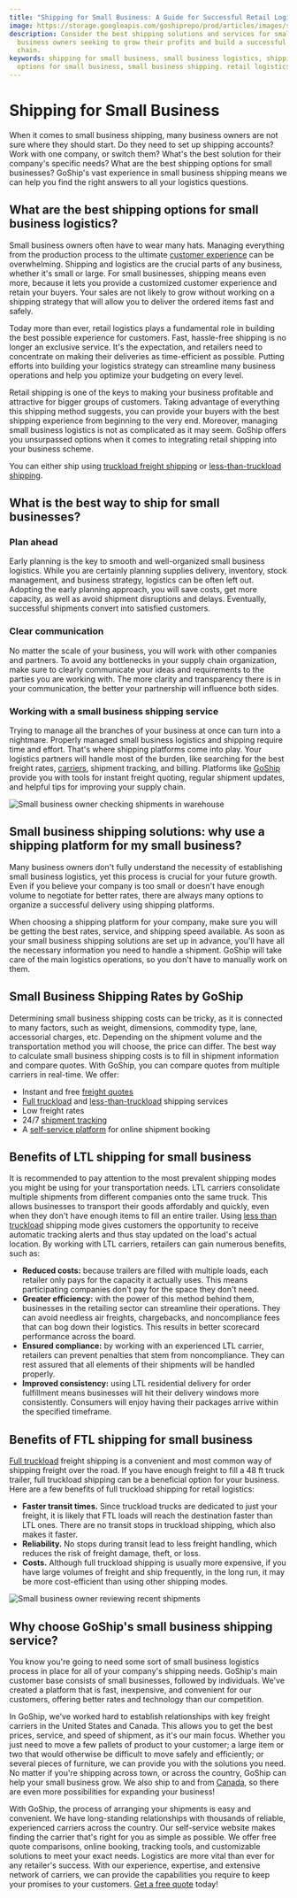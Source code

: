 ```yaml
---
title: "Shipping for Small Business: A Guide for Successful Retail Logistics"
image: https://storage.googleapis.com/goshiprepo/prod/articles/images/small-business-shipping.jpg
description: Consider the best shipping solutions and services for small
  business owners seeking to grow their profits and build a successful supply
  chain.
keywords: shipping for small business, small business logistics, shipping
  options for small business, small business shipping. retail logistics
---
```



# Shipping for Small Business

When it comes to small business shipping, many business owners are not sure where they should start. Do they need to set up shipping accounts? Work with one company, or switch them? What's the best solution for their company's specific needs? What are the best shipping options for small businesses? GoShip's vast experience in small business shipping means we can help you find the right answers to all your logistics questions. 

## What are the best shipping options for small business logistics?

Small business owners often have to wear many hats. Managing everything from the production process to the ultimate [customer experience](https://www.goship.com/blog/how-to-improve-your-customers-experience-through-shipping/) can be overwhelming. Shipping and logistics are the crucial parts of any business, whether it's small or large. For small businesses, shipping means even more, because it lets you provide a customized customer experience and retain your buyers. Your sales are not likely to grow without working on a shipping strategy that will allow you to deliver the ordered items fast and safely.

Today more than ever, retail logistics plays a fundamental role in building the best possible experience for customers. Fast, hassle-free shipping is no longer an exclusive service. It's the expectation, and retailers need to concentrate on making their deliveries as time-efficient as possible. Putting efforts into building your logistics strategy can streamline many business operations and help you optimize your budgeting on every level. 

Retail shipping is one of the keys to making your business profitable and attractive for bigger groups of customers. Taking advantage of everything this shipping method suggests, you can provide your buyers with the best shipping experience from beginning to the very end. Moreover, managing small business logistics is not as complicated as it may seem. GoShip offers you unsurpassed options when it comes to integrating retail shipping into your business scheme. 

You can either ship using [truckload freight shipping](https://www.goship.com/shipping-services/truckload-freight-shipping/) or [less-than-truckload shipping](https://www.goship.com/shipping-services/ltl-freight-shipping/). 

## What is the best way to ship for small businesses? 

### Plan ahead 

Early planning is the key to smooth and well-organized small business logistics. While you are certainly planning supplies delivery, inventory, stock management, and business strategy, logistics can be often left out. Adopting the early planning approach, you will save costs, get more capacity, as well as avoid shipment disruptions and delays. Eventually, successful shipments convert into satisfied customers. 

### Clear communication 

No matter the scale of your business, you will work with other companies and partners. To avoid any bottlenecks in your supply chain organization, make sure to clearly communicate your ideas and requirements to the parties you are working with. The more clarity and transparency there is in your communication, the better your partnership will influence both sides. 

### Working with a small business shipping service  

Trying to manage all the branches of your business at once can turn into a nightmare. Properly managed small business logistics and shipping require time and effort. That's where shipping platforms come into play. Your logistics partners will handle most of the burden, like searching for the best freight rates, [carriers](https://www.goship.com/blog/how-to-choose-the-right-ltl-carriers/), shipment tracking, and billing. Platforms like [GoShip](https://www.goship.com/) provide you with tools for instant freight quoting, regular shipment updates, and helpful tips for improving your supply chain.

![Small business owner checking shipments in warehouse](images/goship-website-image-template-1024-x-768-px-19-.png "Small Business Shipping")

## Small business shipping solutions: why use a shipping platform for my small business? 

Many business owners don't fully understand the necessity of establishing small business logistics, yet this process is crucial for your future growth. Even if you believe your company is too small or doesn't have enough volume to negotiate for better rates, there are always many options to organize a successful delivery using shipping platforms.

When choosing a shipping platform for your company, make sure you will be getting the best rates, service, and shipping speed available. As soon as your small business shipping solutions are set up in advance, you'll have all the necessary information you need to handle a shipment. GoShip will take care of the main logistics operations, so you don't have to manually work on them. 

## Small Business Shipping Rates by GoShip 

Determining small business shipping costs can be tricky, as it is connected to many factors, such as weight, dimensions, commodity type, lane, accessorial charges, etc. Depending on the shipment volume and the transportation method you will choose, the price can differ. The best way to calculate small business shipping costs is to fill in shipment information and compare quotes. With GoShip, you can compare quotes from multiple carriers in real-time. We offer:

* Instant and free [freight quotes](https://www.goship.com/)
* [Full truckload](https://www.goship.com/shipping-services/truckload-freight-shipping/) and [less-than-truckload](https://www.goship.com/shipping-services/ltl-freight-shipping/) shipping services 
* Low freight rates 
* 24/7 [shipment tracking](https://www.goship.com/blog/3-reasons-shipment-tracking-matters/) 
* A [self-service platform](https://www.goship.com/about-us/) for online shipment booking 

## Benefits of LTL shipping for small business

It is recommended to pay attention to the most prevalent shipping modes you might be using for your transportation needs. LTL carriers consolidate multiple shipments from different companies onto the same truck. This allows businesses to transport their goods affordably and quickly, even when they don't have enough items to fill an entire trailer. Using [less than truckload](https://www.goship.com/posts/ltl-freight-shipping-for-beginners) shipping mode gives customers the opportunity to receive automatic tracking alerts and thus stay updated on the load's actual location. By working with LTL carriers, retailers can gain numerous benefits, such as: 

* **Reduced costs:** because trailers are filled with multiple loads, each retailer only pays for the capacity it actually uses. This means participating companies don't pay for the space they don't need.
* **Greater efficiency:** with the power of this method behind them, businesses in the retailing sector can streamline their operations. They can avoid needless air freights, chargebacks, and noncompliance fees that can bog down their logistics. This results in better scorecard performance across the board.
* **Ensured compliance:** by working with an experienced LTL carrier, retailers can prevent penalties that stem from noncompliance. They can rest assured that all elements of their shipments will be handled properly.
* **Improved consistency:** using LTL residential delivery for order fulfillment means businesses will hit their delivery windows more consistently. Consumers will enjoy having their packages arrive within the specified timeframe. 

## Benefits of FTL shipping for small business

[Full truckload](https://www.goship.com/posts/when-should-you-switch-to-full-truckload-shipping) freight shipping is a convenient and most common way of shipping freight over the road. If you have enough freight to fill a 48 ft truck trailer, full truckload shipping can be a beneficial option for your business. Here are a few benefits of full truckload shipping for retail logistics:

* **Faster transit times.** Since truckload trucks are dedicated to just your freight, it is likely that FTL loads will reach the destination faster than LTL ones. There are no transit stops in truckload shipping, which also makes it faster.
* **Reliability.** No stops during transit lead to less freight handling, which reduces the risk of freight damage, theft, or loss.
* **Costs.** Although full truckload shipping is usually more expensive, if you have large volumes of freight and ship frequently, in the long run, it may be more cost-efficient than using other shipping modes. 

![Small business owner reviewing recent shipments](images/goship-website-image-template-1024-x-768-px-20-.png "Small Business Owner")

## Why choose GoShip's small business shipping service? 

You know you're going to need some sort of small business logistics process in place for all of your company's shipping needs. GoShip's main customer base consists of small businesses, followed by individuals. We've created a platform that is fast, inexpensive, and convenient for our customers, offering better rates and technology than our competition. 

In GoShip, we've worked hard to establish relationships with key freight carriers in the United States and Canada. This allows you to get the best prices, service, and speed of shipment, as it's our main focus. Whether you just need to move a few pallets of product to your customer; a large item or two that would otherwise be difficult to move safely and efficiently; or several pieces of furniture, we can provide you with the solutions you need. No matter if you're shipping across town, or across the country, GoShip can help your small business grow. We also ship to and from [Canada](https://www.goship.com/shipping-services/international-shipping), so there are even more possibilities for expanding your business! 

With GoShip, the process of arranging your shipments is easy and convenient. We have long-standing relationships with thousands of reliable, experienced carriers across the country. Our self-service website makes finding the carrier that's right for you as simple as possible. We offer free quote comparisons, online booking, tracking tools, and customizable solutions to meet your exact needs. Logistics are more vital than ever for any retailer's success. With our experience, expertise, and extensive network of carriers, we can provide the capabilities you require to keep your promises to your customers. [Get a free quote](https://www.goship.com/) today!